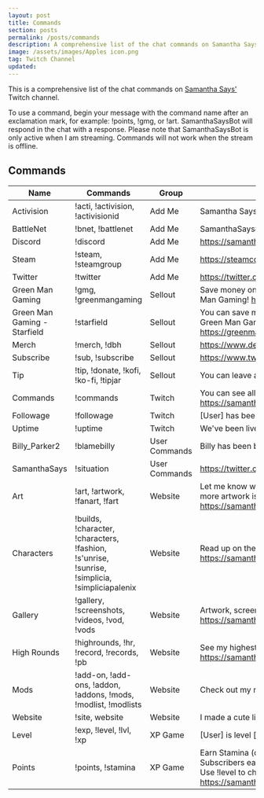 ```yaml
---
layout: post
title: Commands
section: posts
permalink: /posts/commands
description: A comprehensive list of the chat commands on Samantha Says' Twitch channel.
image: /assets/images/Apples icon.png
tag: Twitch Channel
updated:
---
```


This is a comprehensive list of the chat commands on <a href="https://www.twitch.tv/samanthasays">Samantha Says'</a> Twitch channel.

To use a command, begin your message with the command name after an exclamation mark, for example: !points, !gmg, or !art. SamanthaSaysBot will respond in the chat with a response. Please note that SamanthaSaysBot is only active when I am streaming. Commands will not work when the stream is offline.

<h2>Commands</h2>

<table class="modlist">
    <thead>
    <tr>
        <th class="order order-inactive">Name</th>
        <th class="order order-inactive">Commands</th>
        <th class="order order-active">Group</th>
        <th>Description</th>
    </tr>
    </thead>
    <tbody>
    <tr>
        <td>Activision</td>
        <td>!acti, !activision, !activisionid</td>
        <td>Add Me</td>
        <td>Samantha Says#4207175</td>
    </tr>
    <tr>
        <td>BattleNet</td>
        <td>!bnet, !battlenet</td>
        <td>Add Me</td>
        <td>SamanthaSays#2151</td>
    </tr>
    <tr>
        <td>Discord</td>
        <td>!discord</td>
        <td>Add Me</td>
        <td><a href="https://samanthasays.net/discord" target="_blank">https://samanthasays.net/discord</a></td>
    </tr>
    <tr>
        <td>Steam</td>
        <td>!steam, !steamgroup</td>
        <td>Add Me</td>
        <td><a href="https://steamcommunity.com/groups/SamanthaSays" target="_blank">https://steamcommunity.com/groups/SamanthaSays</a></td>
    </tr>
    <tr>
        <td>Twitter</td>
        <td>!twitter</td>
        <td>Add Me</td>
        <td><a href="https://twitter.com/samanthasaystv" target="_blank">https://twitter.com/samanthasaystv</a></td>
    </tr>
    <tr>
        <td>Green Man Gaming</td>
        <td>!gmg, !greenmangaming</td>
        <td>Sellout</td>
        <td>Save money on games and support the channel over at Green Man Gaming! <a href="https://greenmangaming.sjv.io/samanthasays" target="_blank">https://greenmangaming.sjv.io/samanthasays</a></td>
    </tr>
    <tr>
        <td>Green Man Gaming - Starfield</td>
        <td>!starfield</td>
        <td>Sellout</td>
        <td>You can save money on Starfield and support the channel through Green Man Gaming! <a href="https://greenmangaming.sjv.io/samanthasays-starfield" target="_blank">https://greenmangaming.sjv.io/samanthasays-starfield</a></td>
    </tr>
    <tr>
        <td>Merch</td>
        <td>!merch, !dbh</td>
        <td>Sellout</td>
        <td><a href="https://www.designbyhumans.com/shop/SamanthaSays" target="_blank">https://www.designbyhumans.com/shop/SamanthaSays</a></td>
    </tr>
    <tr>
        <td>Subscribe</td>
        <td>!sub, !subscribe</td>
        <td>Sellout</td>
        <td><a href="https://www.twitch.tv/subs/samanthasays" target="_blank">https://www.twitch.tv/subs/samanthasays</a></td>
    </tr>
    <tr>
        <td>Tip</td>
        <td>!tip, !donate, !kofi, !ko-fi, !tipjar</td>
        <td>Sellout</td>
        <td>You can leave a tip at <a href="https://samanthasays.net/ko-fi" target="_blank">https://samanthasays.net/ko-fi</a>!</td>
    </tr>
    <tr>
        <td>Commands</td>
        <td>!commands</td>
        <td>Twitch</td>
        <td>You can see all available chat commands at <a href="https://samanthasays.net/posts/commands" target="_blank">https://samanthasays.net/posts/commands</a>
    <tr>
        <td>Followage</td>
        <td>!followage</td>
        <td>Twitch</td>
        <td>[User] has been following for [time].</td>
    </tr>
    <tr>
        <td>Uptime</td>
        <td>!uptime</td>
        <td>Twitch</td>
        <td>We've been live for [uptime].</td>
    </tr>
    <tr>
        <td>Billy_Parker2</td>
        <td>!blamebilly</td>
        <td>User Commands</td>
        <td>Billy has been blamed [x] times.</td>
    </tr>
    <tr>
        <td>SamanthaSays</td>
        <td>!situation</td>
        <td>User Commands</td>
        <td><a href="https://twitter.com/simpsons_vids/status/767818426555461632" target="_blank">https://twitter.com/simpsons_vids/status/767818426555461632</a></td>
    </tr>
    <tr>
        <td>Art</td>
        <td>!art, !artwork, !fanart, !fart</td>
        <td>Website</td>
        <td>Let me know what you've made on Twitter and Discord! Some more artwork is over at the gallery. <a href="https://samanthasays.net/gallery" target="_blank">https://samanthasays.net/gallery</a></td>
    </tr>
    <tr>
        <td>Characters</td>
        <td>!builds, !character, !characters, !fashion, !s'unrise, !sunrise, !simplicia, !simpliciapalenix</td>
        <td>Website</td>
        <td>Read up on the lore, builds, and fashion of my characters! <a href="https://samanthasays.net/characters" target="_blank">https://samanthasays.net/characters</a></td>
    </tr>
    <tr>
        <td>Gallery</td>
        <td>!gallery, !screenshots, !videos, !vod, !vods</td>
        <td>Website</td>
        <td>Artwork, screenshots, VODs and more over at the gallery! <a href="https://samanthasays.net/gallery" target="_blank">https://samanthasays.net/gallery</a></td>
    </tr>
    <tr>
        <td>High Rounds</td>
        <td>!highrounds, !hr, !record, !records, !pb</td>
        <td>Website</td>
        <td>See my highest rounds across games here! <a href="https://samanthasays.net/posts/high%20rounds" target="_blank">https://samanthasays.net/posts/high%20rounds</a></td>
    </tr>
    <tr>
        <td>Mods</td>
        <td>!add-on, !add-ons, !addon, !addons, !mods, !modlist, !modlists</td>
        <td>Website</td>
        <td>Check out my mod lists here! <a href="https://samanthasays.net/mods" target="_blank">https://samanthasays.net/mods</a></td>
    </tr>
    <tr>
        <td>Website</td>
        <td>!site, website</td>
        <td>Website</td>
        <td>I made a cute little website over at <a href="https://samanthasays.net/" target="_blank">https://samanthasays.net/</a></td>
    </tr>
    <tr>
        <td>Level</td>
        <td>!exp, !level, !lvl, !xp</td>
        <td>XP Game</td>
        <td>[User] is level [x] ([x] XP) and needs [x] XP to level up.</td>
    </tr>
    <tr>
        <td>Points</td>
        <td>!points, !stamina</td>
        <td>XP Game</td>
        <td>Earn Stamina (channel points) by watching the stream. Subscribers earn bonus Stamina. Spending Stamina earns XP! Use !level to check your level. <a href="https://samanthasaysnet/posts/channel%20points" target="_blank">https://samanthasaysnet/posts/channel%20points</a></td>
    </tr>
    </tbody>
</table>

<script src="/assets/js/tableSort.js"></script>
